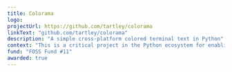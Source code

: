 ```yaml
---
title: Colorama
logo: 
projectUrl: https://github.com/tartley/colorama
linkText: "github.com/tartley/colorama"
description: "A simple cross-platform colored terminal text in Python"
context: "This is a critical project in the Python ecosystem for enabling 'normal' color output to work on Windows. It is used by a wide variety of projects, including the Azure CLI and pip. Sponsorship to maintainer Jonathan Hartley."
fund: "FOSS Fund #11"
awarded: true
---
```

